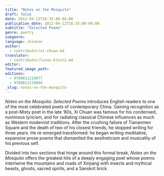 ```yaml
---
title: "Notes on the Mosquito"
draft: false
date: 2012-04-12T16:35:00-04:00
publication_date: 2012-04-12T16:35:00-04:00
subtitle: "Selected Poems"
genre: poetry
subgenre:
language: chinese
author:
  - contributor/xi-chuan.md
translator:
  - contributor/lucas-klein1.md
editor:
featured_image_path:
editions:
  - 9780811219877
  - 9780811219884
_slug: notes-on-the-mosquito
---
```


_Notes on the Mosquito: Selected Poems_ introduces English readers to one of the most celebrated poets of contemporary China. Gaining recognition as a post-Misty poet in the late ’80s, Xi Chuan was famous for his condensed, numinous lyricism, and for radiating classical Chinese influences as much as Western modernist traditions. After the crushing failure of Tiananmen Square and the death of two of his closest friends, he stopped writing for three years. He re-emerged transformed: he began writing meditative, expansive prose poems that dismantled the aestheticism and musicality of his previous self.

Divided into two sections that hinge around this formal break, _Notes on the Mosquito_ offers the greatest hits of a deeply engaging poet whose poems intertwine the mountains and roads of Xinjiang with insects and mythical beasts, ghosts, sacred spirits, and a Sanskrit brick.

